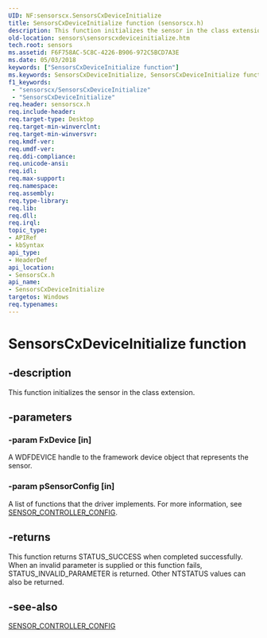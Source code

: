 ```yaml
---
UID: NF:sensorscx.SensorsCxDeviceInitialize
title: SensorsCxDeviceInitialize function (sensorscx.h)
description: This function initializes the sensor in the class extension.
old-location: sensors\sensorscxdeviceinitialize.htm
tech.root: sensors
ms.assetid: F6F758AC-5C8C-4226-B906-972C5BCD7A3E
ms.date: 05/03/2018
keywords: ["SensorsCxDeviceInitialize function"]
ms.keywords: SensorsCxDeviceInitialize, SensorsCxDeviceInitialize function [Sensor Devices], sensors.sensorscxdeviceinitialize, sensorscx/SensorsCxDeviceInitialize
f1_keywords:
 - "sensorscx/SensorsCxDeviceInitialize"
 - "SensorsCxDeviceInitialize"
req.header: sensorscx.h
req.include-header: 
req.target-type: Desktop
req.target-min-winverclnt: 
req.target-min-winversvr: 
req.kmdf-ver: 
req.umdf-ver: 
req.ddi-compliance: 
req.unicode-ansi: 
req.idl: 
req.max-support: 
req.namespace: 
req.assembly: 
req.type-library: 
req.lib: 
req.dll: 
req.irql: 
topic_type:
- APIRef
- kbSyntax
api_type:
- HeaderDef
api_location:
- SensorsCx.h
api_name:
- SensorsCxDeviceInitialize
targetos: Windows
req.typenames: 
---
```


# SensorsCxDeviceInitialize function


## -description


This function initializes the sensor in the class extension.


## -parameters




### -param FxDevice [in]

A WDFDEVICE handle to the framework device object that represents the sensor.


### -param pSensorConfig [in]

A list of functions that the driver implements. For more information, see <a href="https://docs.microsoft.com/windows-hardware/drivers/ddi/sensorscx/ns-sensorscx-_sensor_controller_config">SENSOR_CONTROLLER_CONFIG</a>.


## -returns



This function returns STATUS_SUCCESS when completed successfully. When an invalid parameter is supplied or this function fails, STATUS_INVALID_PARAMETER is returned. Other NTSTATUS values can also be returned.




## -see-also




<a href="https://docs.microsoft.com/windows-hardware/drivers/ddi/sensorscx/ns-sensorscx-_sensor_controller_config">SENSOR_CONTROLLER_CONFIG</a>
 

 

